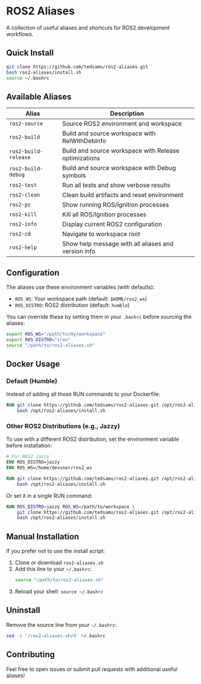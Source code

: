 # ROS2 Aliases

A collection of useful aliases and shortcuts for ROS2 development workflows.

## Quick Install

```bash
git clone https://github.com/tedsamu/ros2-aliases.git
bash ros2-aliases/install.sh
source ~/.bashrc
```

## Available Aliases

| Alias | Description |
|-------|-------------|
| `ros2-source` | Source ROS2 environment and workspace |
| `ros2-build` | Build and source workspace with RelWithDebInfo |
| `ros2-build-release` | Build and source workspace with Release optimizations |
| `ros2-build-debug` | Build and source workspace with Debug symbols |
| `ros2-test` | Run all tests and show verbose results |
| `ros2-clean` | Clean build artifacts and reset environment |
| `ros2-ps` | Show running ROS/Ignition processes |
| `ros2-kill` | Kill all ROS/Ignition processes |
| `ros2-info` | Display current ROS2 configuration |
| `ros2-cd` | Navigate to workspace root |
| `ros2-help` | Show help message with all aliases and version info |

## Configuration

The aliases use these environment variables (with defaults):

- `ROS_WS`: Your workspace path (default: `$HOME/ros2_ws`)
- `ROS_DISTRO`: ROS2 distribution (default: `humble`)

You can override these by setting them in your `.bashrc` before sourcing the aliases:

```bash
export ROS_WS="/path/to/my/workspace"
export ROS_DISTRO="iron"
source "/path/to/ros2-aliases.sh"
```

## Docker Usage

### Default (Humble)

Instead of adding all those RUN commands to your Dockerfile:

```dockerfile
RUN git clone https://github.com/tedsamu/ros2-aliases.git /opt/ros2-aliases && \
    bash /opt/ros2-aliases/install.sh
```

### Other ROS2 Distributions (e.g., Jazzy)

To use with a different ROS2 distribution, set the environment variable before installation:

```dockerfile
# For ROS2 Jazzy
ENV ROS_DISTRO=jazzy
ENV ROS_WS=/home/devuser/ros2_ws

RUN git clone https://github.com/tedsamu/ros2-aliases.git /opt/ros2-aliases && \
    bash /opt/ros2-aliases/install.sh
```

Or set it in a single RUN command:

```dockerfile
RUN ROS_DISTRO=jazzy ROS_WS=/path/to/workspace \
    git clone https://github.com/tedsamu/ros2-aliases.git /opt/ros2-aliases && \
    bash /opt/ros2-aliases/install.sh
```

## Manual Installation

If you prefer not to use the install script:

1. Clone or download `ros2-aliases.sh`
2. Add this line to your `~/.bashrc`:
   ```bash
   source "/path/to/ros2-aliases.sh"
   ```
3. Reload your shell: `source ~/.bashrc`

## Uninstall

Remove the source line from your `~/.bashrc`:
```bash
sed -i '/ros2-aliases.sh/d' ~/.bashrc
```

## Contributing

Feel free to open issues or submit pull requests with additional useful aliases!